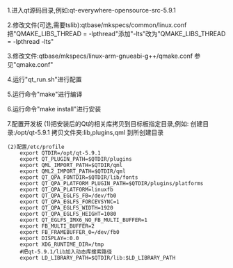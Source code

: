 1.进入qt源码目录,例如:qt-everywhere-opensource-src-5.9.1

2.修改文件(可选,需要tslib):qtbase/mkspecs/common/linux.conf
	把"QMAKE_LIBS_THREAD = -lpthread"添加"-lts"改为"QMAKE_LIBS_THREAD = -lpthread -lts"

3.修改文件:qtbase/mkspecs/linux-arm-gnueabi-g++/qmake.conf
	参见"qmake.conf"

4.运行"qt_run.sh"进行配置

5.运行命令"make"进行编译

6.运行命令"make install"进行安装

7.配置开发板
	(1)把安装后的Qt的相关库拷贝到目标板指定目录,例如:
		创建目录:/opt/qt-5.9.1
		拷贝文件夹:lib,plugins,qml 到所创建目录
	
	(2)配置/etc/profile
		export QTDIR=/opt/qt-5.9.1
		export QT_PLUGIN_PATH=$QTDIR/plugins
		export QML_IMPORT_PATH=$QTDIR/qml
		export QML2_IMPORT_PATH=$QTDIR/qml
		export QT_QPA_FONTDIR=$QTDIR/lib/fonts
		export QT_QPA_PLATFORM_PLUGIN_PATH=$QTDIR/plugins/platforms
		export QT_QPA_PLATFORM=linuxfb
		export QT_QPA_EGLFS_FB=/dev/fb0
		export QT_QPA_EGLFS_FORCEVSYNC=1
		export QT_QPA_EGLFS_WIDTH=1920
		export QT_QPA_EGLFS_HEIGHT=1080
		export QT_EGLFS_IMX6_NO_FB_MULTI_BUFFER=1
		export FB_MULTI_BUFFER=2
		export FB_FRAMEBUFFER_0=/dev/fb0
		export DISPLAY=:0.0
		export XDG_RUNTIME_DIR=/tmp
		#把qt-5.9.1/lib加入动态库搜索路径
		export LD_LIBRARY_PATH=$QTDIR/lib:$LD_LIBRARY_PATH

	